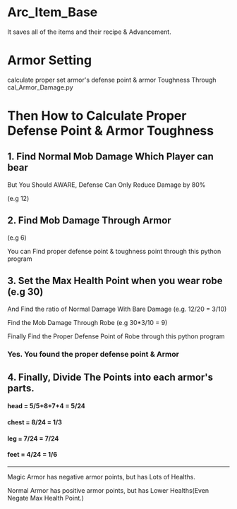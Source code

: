 # Arc_Item_Base

It saves all of the items and their recipe & Advancement.

# Armor Setting
calculate proper set armor's defense point & armor Toughness Through cal_Armor_Damage.py

# Then How to Calculate Proper Defense Point & Armor Toughness
## 1. Find Normal Mob Damage Which Player can bear
But You Should AWARE, Defense Can Only Reduce Damage by 80%

(e.g 12)
## 2. Find Mob Damage Through Armor
(e.g 6)

You can Find proper defense point & toughness point through this python program
## 3. Set the Max Health Point when you wear robe (e.g 30)
And Find the ratio of Normal Damage With Bare Damage (e.g. 12/20 = 3/10)

Find the Mob Damage Through Robe (e.g 30*3/10 = 9)

Finally Find the Proper Defense Point of Robe through this python program

### **Yes. You found the proper defense point & Armor**

## 4. Finally, Divide The Points into each armor's parts.

#### head = 5/5+8+7+4 = 5/24

#### chest = 8/24 = 1/3
#### leg = 7/24 = 7/24
#### feet = 4/24 = 1/6
- - -
Magic Armor has negative armor points, but has Lots of Healths.

Normal Armor has positive armor points, but has Lower Healths(Even Negate Max Health Point.)
